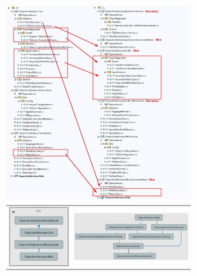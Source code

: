<img src="Refactoring.jpg" alt="Refactoring scheme">

<table>
<tr>
<td>

<img src="before.jpg" alt="Solution before refactoring">

</td>
<td>

<img src="after.jpg" alt="Solution after refactoring">

</td>
</table>